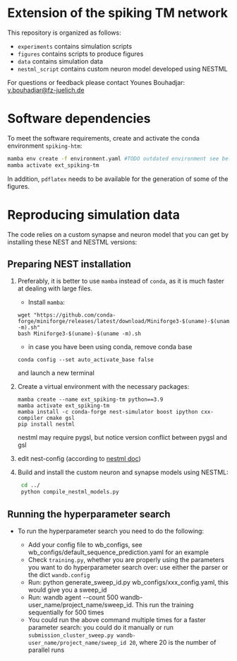 # Extension of the spiking TM network

This repository is organized as follows:

- `experiments` contains simulation scripts
- `figures` contains scripts to produce figures
- `data` contains simulation data
- `nestml_script` contains custom neuron model developed using NESTML

For questions or feedback please contact Younes Bouhadjar: y.bouhadjar@fz-juelich.de

# Software dependencies

To meet the software requirements, create and activate the conda environment ```spiking-htm```:
```bash
mamba env create -f environment.yaml #TODO outdated environment see below
mamba activate ext_spiking-tm
```

In addition, `pdflatex` needs to be available for the generation of some of the figures.

# Reproducing simulation data

The code relies on a custom synapse and neuron model that you can get by installing these NEST and NESTML versions:

## Preparing NEST installation

1. Preferably, it is better to use `mamba` instead of `conda`, as it is much faster at dealing with large files.

    * Install `mamba`:

   ```
   wget "https://github.com/conda-forge/miniforge/releases/latest/download/Miniforge3-$(uname)-$(uname -m).sh"
   bash Miniforge3-$(uname)-$(uname -m).sh
   ```

   * in case you have been using conda, remove conda base
   ```
   conda config --set auto_activate_base false
   ```
   and launch a new terminal

2. Create a virtual environment with the necessary packages:

   ```
   mamba create --name ext_spiking-tm python==3.9
   mamba activate ext_spiking-tm
   mamba install -c conda-forge nest-simulator boost ipython cxx-compiler cmake gsl
   pip install nestml
   ```
   nestml may require pygsl, but notice version conflict between pygsl and gsl
   
3. edit nest-config (according to [nestml doc](https://nestml.readthedocs.io/en/latest/installation.html#anaconda-installation))

4. Build and install the custom neuron and synapse models using NESTML:
   ```bash
    cd ../ 
    python compile_nestml_models.py
    ```

## Running the hyperparameter search

* To run the hyperparameter search you need to do the following:

    * Add your config file to wb_configs, see wb_configs/default_sequence_prediction.yaml for an example
    * Check `training.py`, whether you are properly using the parameters you want to do hyperparameter search over: use either the parser or the dict `wandb.config` 
    * Run: python generate_sweep_id.py wb_configs/xxx_config.yaml, this would give you a sweep_id
    * Run: wandb agent --count 500 wandb-user_name/project_name/sweep_id. This run the training sequentially for 500 times
    * You could run the above command multiple times for a faster parameter search: you could do it manually or run `submission_cluster_sweep.py wandb-user_name/project_name/sweep_id 20`, where 20 is the number of parallel runs
